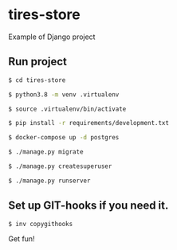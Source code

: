 # tires-store
Example of Django project

## Run project

```bash
$ cd tires-store
```

```bash
$ python3.8 -m venv .virtualenv
```

```bash
$ source .virtualenv/bin/activate
```

```bash
$ pip install -r requirements/development.txt
```

```bash
$ docker-compose up -d postgres
```

```bash
$ ./manage.py migrate
```

```bash
$ ./manage.py createsuperuser
```

```bash
$ ./manage.py runserver
```

## Set up GIT-hooks if you need it.

```bash
$ inv copygithooks
```

Get fun!
